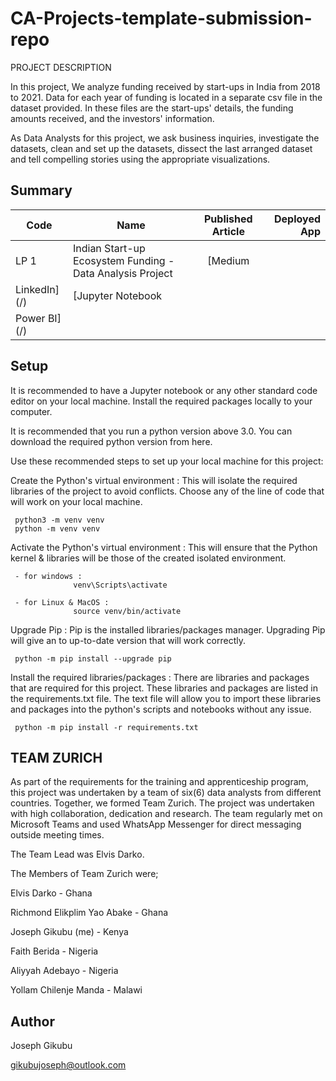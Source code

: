 # CA-Projects-template-submission-repo
PROJECT DESCRIPTION

In this project, We analyze funding received by start-ups in India from 2018 to 2021. Data for each year of funding is located in a separate csv file in the dataset provided. In these files are the start-ups' details, the funding amounts received, and the investors' information.

As Data Analysts for this project, we ask business inquiries, investigate the datasets, clean and set up the datasets, dissect the last arranged dataset and tell compelling stories using the appropriate visualizations.

## Summary
| Code      | Name        | Published Article |  Deployed App |
|-----------|-------------|:-------------:|------:|
| LP 1  | Indian Start-up Ecosystem Funding - Data Analysis Project |  [Medium
LinkedIn](/) | [Jupyter Notebook
Power BI](/) |


## Setup

It is recommended to have a Jupyter notebook or any other standard code editor on your local machine.
Install the required packages locally to your computer.

It is recommended that you run a python version above 3.0. You can download the required python version from here.

Use these recommended steps to set up your local machine for this project:

Create the Python's virtual environment :
This will isolate the required libraries of the project to avoid conflicts.
Choose any of the line of code that will work on your local machine.

     python3 -m venv venv
     python -m venv venv
Activate the Python's virtual environment :
This will ensure that the Python kernel & libraries will be those of the created isolated environment.

     - for windows : 
                  venv\Scripts\activate

     - for Linux & MacOS :
                  source venv/bin/activate
Upgrade Pip :
Pip is the installed libraries/packages manager. Upgrading Pip will give an to up-to-date version that will work correctly.

     python -m pip install --upgrade pip
Install the required libraries/packages :
There are libraries and packages that are required for this project. These libraries and packages are listed in the requirements.txt file.
The text file will allow you to import these libraries and packages into the python's scripts and notebooks without any issue.

     python -m pip install -r requirements.txt 

## TEAM ZURICH

As part of the requirements for the training and apprenticeship program, this project was undertaken by a team of six(6) data analysts from different countries.
Together, we formed Team Zurich. The project was undertaken with high collaboration, dedication and research.
The team regularly met on Microsoft Teams and used WhatsApp Messenger for direct messaging outside meeting times.

The Team Lead was Elvis Darko.

The Members of Team Zurich were;

Elvis Darko - Ghana

Richmond Elikplim Yao Abake - Ghana

Joseph Gikubu (me) - Kenya

Faith Berida - Nigeria

Aliyyah Adebayo - Nigeria

Yollam Chilenje Manda - Malawi


## Author
Joseph Gikubu

gikubujoseph@outlook.com

